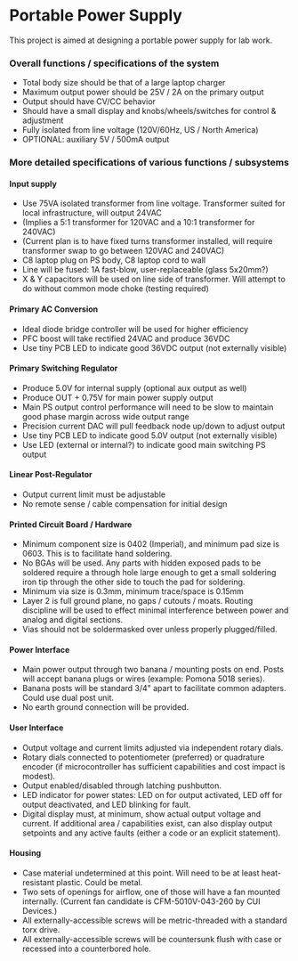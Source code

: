<H1> Portable Power Supply </H1>

This project is aimed at designing a portable power supply for lab work.

<H3> Overall functions / specifications of the system </H3>

* Total body size should be that of a large laptop charger
* Maximum output power should be 25V / 2A on the primary output
* Output should have CV/CC behavior
* Should have a small display and knobs/wheels/switches for control & adjustment
* Fully isolated from line voltage (120V/60Hz, US / North America)
* OPTIONAL: auxiliary 5V / 500mA output

<H3> More detailed specifications of various functions / subsystems </H3>

<H4> Input supply </H4>

* Use 75VA isolated transformer from line voltage. Transformer suited for local infrastructure, will output 24VAC
* (Implies a 5:1 transformer for 120VAC and a 10:1 transformer for 240VAC)
* (Current plan is to have fixed turns transformer installed, will require transformer swap to go between 120VAC and 240VAC)
* C8 laptop plug on PS body, C8 laptop cord to wall
* Line will be fused: 1A fast-blow, user-replaceable (glass 5x20mm?)
* X & Y capacitors will be used on line side of transformer. Will attempt to do without common mode choke (testing required)

<H4> Primary AC Conversion </H4>

* Ideal diode bridge controller will be used for higher efficiency
* PFC boost will take rectified 24VAC and produce 36VDC
* Use tiny PCB LED to indicate good 36VDC output (not externally visible)

<H4> Primary Switching Regulator </H4>

* Produce 5.0V for internal supply (optional aux output as well)
* Produce OUT + 0.75V for main power supply output
* Main PS output control performance will need to be slow to maintain good phase margin across wide output range
* Precision current DAC will pull feedback node up/down to adjust output
* Use tiny PCB LED to indicate good 5.0V output (not externally visible)
* Use LED (external or internal?) to indicate good main switching PS output

<H4> Linear Post-Regulator </H4>

* Output current limit must be adjustable
* No remote sense / cable compensation for initial design

<H4> Printed Circuit Board / Hardware </H4>

* Minimum component size is 0402 (Imperial), and minimum pad size is 0603. This is to facilitate hand soldering.
* No BGAs will be used. Any parts with hidden exposed pads to be soldered require a through hole large enough to get a small soldering iron tip through the other side to touch the pad for soldering.
* Minimum via size is 0.3mm, minimum trace/space is 0.15mm
* Layer 2 is full ground plane, no gaps / cutouts / moats. Routing discipline will be used to effect minimal interference between power and analog and digital sections.
* Vias should not be soldermasked over unless properly plugged/filled.

<H4> Power Interface </H4>

* Main power output through two banana / mounting posts on end. Posts will accept banana plugs or wires (example: Pomona 5018 series).
* Banana posts will be standard 3/4" apart to facilitate common adapters. Could use dual post unit.
* No earth ground connection will be provided.

<H4> User Interface </H4>

* Output voltage and current limits adjusted via independent rotary dials.
* Rotary dials connected to potentiometer (preferred) or quadrature encoder (if microcontroller has sufficient capabilities and cost impact is modest).
* Output enabled/disabled through latching pushbutton.
* LED indicator for power states: LED on for output activated, LED off for output deactivated, and LED blinking for fault.
* Digital display must, at minimum, show actual output voltage and current. If additional area / capabilities exist, can also display output setpoints and any active faults (either a code or an explicit statement).

<H4> Housing </H4>

* Case material undetermined at this point. Will need to be at least heat-resistant plastic. Could be metal.
* Two sets of openings for airflow, one of those will have a fan mounted internally. (Current fan candidate is CFM-5010V-043-260 by CUI Devices.)
* All externally-accessible screws will be metric-threaded with a standard torx drive.
* All externally-accessible screws will be countersunk flush with case or recessed into a counterbored hole.
